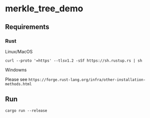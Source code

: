 # merkle_tree_demo

## Requirements

### Rust

Linux/MacOS

`curl --proto '=https' --tlsv1.2 -sSf https://sh.rustup.rs | sh
`

Windowns 

Please see `https://forge.rust-lang.org/infra/other-installation-methods.html`

## Run

`cargo run --release`
